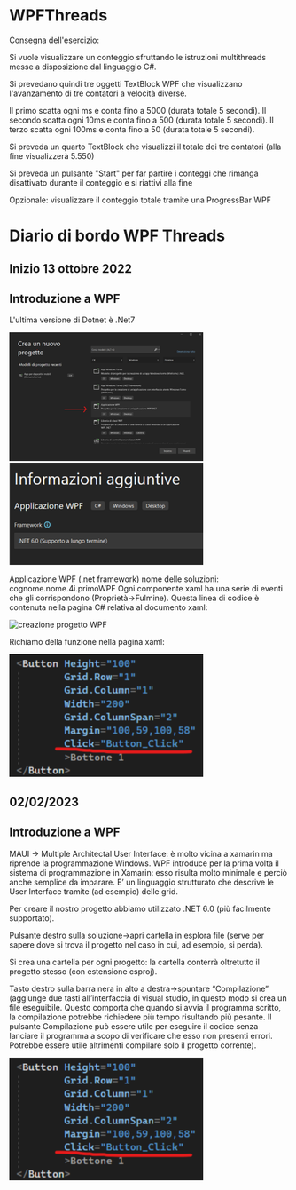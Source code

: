 # WPFThreads

Consegna dell'esercizio:

Si vuole visualizzare un conteggio sfruttando le istruzioni multithreads messe a disposizione dal linguaggio C#.

Si prevedano quindi tre oggetti TextBlock WPF che visualizzano l'avanzamento di tre contatori a velocità diverse.

Il primo scatta ogni ms e conta fino a 5000 (durata totale 5 secondi). Il secondo scatta ogni 10ms e conta fino a 500 (durata totale 5 secondi). Il terzo scatta ogni 100ms e conta fino a 50 (durata totale 5 secondi).

Si preveda un quarto TextBlock che visualizzi il totale dei tre contatori (alla fine visualizzerà 5.550)

Si preveda un pulsante "Start" per far partire i conteggi che rimanga disattivato durante il conteggio e si riattivi alla fine

Opzionale: visualizzare il conteggio totale tramite una ProgressBar WPF

# Diario di bordo WPF Threads

## Inizio 13 ottobre 2022
## Introduzione a WPF

L'ultima versione di Dotnet è .Net7

<img src="images\creazione progetto WPF.png" width="350" title="creazione progetto WPF">

<img src="images\dotnet6.png" width="350" title="creazione progetto WPF">

Applicazione WPF (.net framework)
nome delle soluzioni: cognome.nome.4i.primoWPF
Ogni componente xaml ha una serie di eventi che gli corrispondono (Proprietà->Fulmine).
Questa linea di codice è contenuta nella pagina C# relativa al documento xaml:

<img src="images\starterWPF.png" width="350" title="creazione progetto WPF">

Richiamo della funzione nella pagina xaml:

<img src="images\gestore di eventi.png" width="350" title="creazione progetto WPF">

## 02/02/2023
## Introduzione a WPF

MAUI -> Multiple Architectal User Interface: è molto vicina a xamarin ma riprende la programmazione Windows.
WPF introduce per la prima volta il sistema di programmazione in Xamarin: esso risulta molto minimale e perciò anche semplice da imparare. E’ un linguaggio strutturato che descrive le User Interface tramite (ad esempio) delle grid.

Per creare il nostro progetto abbiamo utilizzato .NET 6.0 (più facilmente supportato).

Pulsante destro sulla soluzione->apri cartella in esplora file (serve per sapere dove si trova il progetto nel caso in cui, ad esempio, si perda).

Si crea una cartella per ogni progetto: la cartella conterrà oltretutto il progetto stesso (con estensione csproj).

Tasto destro sulla barra nera in alto a destra->spuntare “Compilazione” (aggiunge due tasti all’interfaccia di visual studio, in questo modo si crea un file eseguibile. Questo comporta che quando si avvia il programma scritto, la compilazione potrebbe richiedere più tempo risultando più pesante. Il pulsante Compilazione può essere utile per eseguire il codice senza lanciare il programma a scopo di verificare che esso non presenti errori. Potrebbe essere utile altrimenti compilare solo il progetto corrente).

<img src="images\gestore di eventi.png" width="350" title="creazione progetto WPF">

